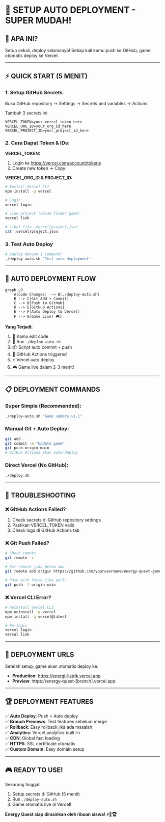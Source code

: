 # 🚀 SETUP AUTO DEPLOYMENT - SUPER MUDAH!

## 🎯 **APA INI?**
Setup sekali, deploy selamanya! Setiap kali kamu push ke GitHub, game otomatis deploy ke Vercel.

---

## ⚡ **QUICK START (5 MENIT)**

### 1. **Setup GitHub Secrets**
Buka GitHub repository → Settings → Secrets and variables → Actions

Tambah 3 secrets ini:
```
VERCEL_TOKEN=your_vercel_token_here
VERCEL_ORG_ID=your_org_id_here  
VERCEL_PROJECT_ID=your_project_id_here
```

### 2. **Cara Dapat Token & IDs:**

**VERCEL_TOKEN:**
1. Login ke https://vercel.com/account/tokens
2. Create new token → Copy

**VERCEL_ORG_ID & PROJECT_ID:**
```bash
# Install Vercel CLI
npm install -g vercel

# Login
vercel login

# Link project (dalam folder game)
vercel link

# Lihat file .vercel/project.json
cat .vercel/project.json
```

### 3. **Test Auto Deploy**
```bash
# Deploy dengan 1 command!
./deploy-auto.sh "Test auto deployment"
```

---

## 🤖 **AUTO DEPLOYMENT FLOW**

```mermaid
graph LR
    A[Code Changes] --> B[./deploy-auto.sh]
    B --> C[Git Add + Commit]
    C --> D[Push to GitHub]
    D --> E[GitHub Actions]
    E --> F[Auto Deploy to Vercel]
    F --> G[Game Live! 🎮]
```

**Yang Terjadi:**
1. 📝 Kamu edit code
2. 🚀 Run `./deploy-auto.sh`
3. 📦 Script auto commit + push
4. 🤖 GitHub Actions triggered
5. ⚡ Vercel auto deploy
6. 🎮 Game live dalam 2-3 menit!

---

## 📋 **DEPLOYMENT COMMANDS**

### **Super Simple (Recommended):**
```bash
./deploy-auto.sh "Game update v1.1"
```

### **Manual Git + Auto Deploy:**
```bash
git add .
git commit -m "Update game"
git push origin main
# GitHub Actions akan auto-deploy
```

### **Direct Vercel (No GitHub):**
```bash
./deploy.sh
```

---

## 🔧 **TROUBLESHOOTING**

### **❌ GitHub Actions Failed?**
1. Check secrets di GitHub repository settings
2. Pastikan VERCEL_TOKEN valid
3. Check logs di GitHub Actions tab

### **❌ Git Push Failed?**
```bash
# Check remote
git remote -v

# Set remote jika belum ada
git remote add origin https://github.com/yourusername/energy-quest-game.git

# Push with force jika perlu
git push -f origin main
```

### **❌ Vercel CLI Error?**
```bash
# Reinstall Vercel CLI
npm uninstall -g vercel
npm install -g vercel@latest

# Re-login
vercel login
vercel link
```

---

## 🎯 **DEPLOYMENT URLS**

Setelah setup, game akan otomatis deploy ke:
- **Production**: https://energi-listrik.vercel.app
- **Preview**: https://energy-quest-[branch].vercel.app

---

## 🏆 **DEPLOYMENT FEATURES**

✅ **Auto Deploy**: Push = Auto deploy  
✅ **Branch Previews**: Test features sebelum merge  
✅ **Rollback**: Easy rollback jika ada masalah  
✅ **Analytics**: Vercel analytics built-in  
✅ **CDN**: Global fast loading  
✅ **HTTPS**: SSL certificate otomatis  
✅ **Custom Domain**: Easy domain setup  

---

## 🎮 **READY TO USE!**

Sekarang tinggal:
1. Setup secrets di GitHub (5 menit)
2. Run `./deploy-auto.sh`
3. Game otomatis live di Vercel!

**Energy Quest siap dimainkan oleh ribuan siswa! ⚡🎯🏆**